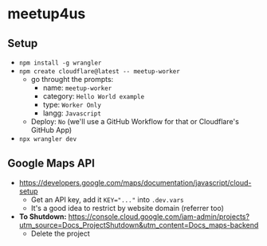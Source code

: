 # meetup4us

## Setup

* `npm install -g wrangler`
* `npm create cloudflare@latest -- meetup-worker`
    - go throught the prompts:
        * name: `meetup-worker`
        * category: `Hello World example`
        * type: `Worker Only`
        * langg: `Javascript`
    - Deploy: `No` (we'll use a GitHub Workflow for that or Cloudflare's GitHub App)
* `npx wrangler dev`

## Google Maps API
- https://developers.google.com/maps/documentation/javascript/cloud-setup
    - Get an API key, add it `KEY="..."` into `.dev.vars`
    - It's a good idea to restrict by website domain (referrer too)
- **To Shutdown:** https://console.cloud.google.com/iam-admin/projects?utm_source=Docs_ProjectShutdown&utm_content=Docs_maps-backend
    - Delete the project